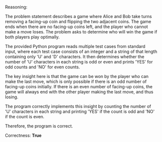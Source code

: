 Reasoning:

The problem statement describes a game where Alice and Bob take turns removing a facing-up coin and flipping the two adjacent coins. The game ends when there are no facing-up coins left, and the player who cannot make a move loses. The problem asks to determine who will win the game if both players play optimally.

The provided Python program reads multiple test cases from standard input, where each test case consists of an integer and a string of that length containing only 'U' and 'D' characters. It then determines whether the number of 'U' characters in each string is odd or even and prints 'YES' for odd counts and 'NO' for even counts.

The key insight here is that the game can be won by the player who can make the last move, which is only possible if there is an odd number of facing-up coins initially. If there is an even number of facing-up coins, the game will always end with the other player making the last move, and thus losing.

The program correctly implements this insight by counting the number of 'U' characters in each string and printing 'YES' if the count is odd and 'NO' if the count is even.

Therefore, the program is correct.

Correctness: **True**